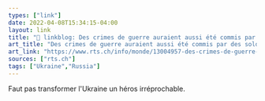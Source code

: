 ```yaml
---
types: ["link"]
date: 2022-04-08T15:34:15-04:00
layout: link
title: "🔗 linkblog: Des crimes de guerre auraient aussi été commis par des soldats ukrainiens - rts.ch - Monde'"
art_title: "Des crimes de guerre auraient aussi été commis par des soldats ukrainiens - rts.ch - Monde"
art_link: "https://www.rts.ch/info/monde/13004957-des-crimes-de-guerre-auraient-aussi-ete-commis-par-des-soldats-ukrainiens.html?rts_source=rss_t"
sources: ["rts.ch"]
tags: ["Ukraine","Russia"]
---
```

Faut pas transformer l'Ukraine un héros irréprochable.
